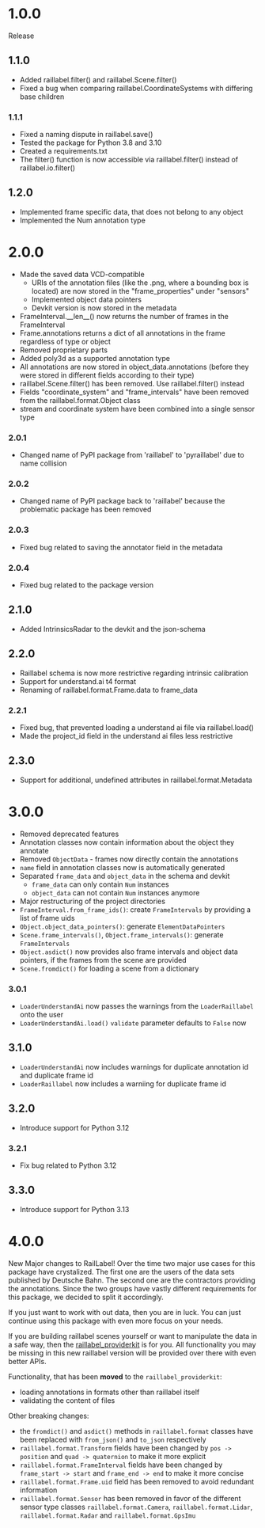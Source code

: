 <!--
 ~ Copyright DB InfraGO AG and contributors
 ~ SPDX-License-Identifier: Apache-2.0
 -->

# 1.0.0
Release

## 1.1.0
- Added raillabel.filter() and raillabel.Scene.filter()
- Fixed a bug when comparing raillabel.CoordinateSystems with differing base children

### 1.1.1
- Fixed a naming dispute in raillabel.save()
- Tested the package for Python 3.8 and 3.10
- Created a requirements.txt
- The filter() function is now accessible via raillabel.filter() instead of raillabel.io.filter()

## 1.2.0
- Implemented frame specific data, that does not belong to any object
- Implemented the Num annotation type

# 2.0.0
- Made the saved data VCD-compatible
  - URIs of the annotation files (like the .png, where a bounding box is located) are now stored in the "frame_properties" under "sensors"
  - Implemented object data pointers
  - Devkit version is now stored in the metadata
- FrameInterval.\_\_len\_\_() now returns the number of frames in the FrameInterval
- Frame.annotations returns a dict of all annotations in the frame regardless of type or object
- Removed proprietary parts
- Added poly3d as a supported annotation type
- All annotations are now stored in object_data.annotations (before they were stored in different fields according to their type)
- raillabel.Scene.filter() has been removed. Use raillabel.filter() instead
- Fields "coordinate_system" and "frame_intervals" have been removed from the raillabel.format.Object class
- stream and coordinate system have been combined into a single sensor type

### 2.0.1
- Changed name of PyPI package from 'raillabel' to 'pyraillabel' due to name collision

### 2.0.2
- Changed name of PyPI package back to 'raillabel' because the problematic package has been removed

### 2.0.3
- Fixed bug related to saving the annotator field in the metadata

### 2.0.4
- Fixed bug related to the package version

## 2.1.0
- Added IntrinsicsRadar to the devkit and the json-schema

## 2.2.0
- Raillabel schema is now more restrictive regarding intrinsic calibration
- Support for understand.ai t4 format
- Renaming of raillabel.format.Frame.data to frame_data

### 2.2.1
- Fixed bug, that prevented loading a understand ai file via raillabel.load()
- Made the project_id field in the understand ai files less restrictive

## 2.3.0
- Support for additional, undefined attributes in raillabel.format.Metadata

# 3.0.0
- Removed deprecated features
- Annotation classes now contain information about the object they annotate
- Removed ```ObjectData``` - frames now directly contain the annotations
- ```name``` field in annotation classes now is automatically generated
- Separated ```frame_data``` and ```object_data``` in the schema and devkit
  - ```frame_data``` can only contain ```Num``` instances
  - ```object_data``` can not contain ```Num``` instances anymore
- Major restructuring of the project directories
- ```FrameInterval.from_frame_ids()```: create ```FrameIntervals``` by providing a list of frame uids
- ```Object.object_data_pointers()```: generate ```ElementDataPointers```
- ```Scene.frame_intervals()```, ```Object.frame_intervals()```: generate ```FrameIntervals```
- ```Object.asdict()``` now provides also frame intervals and object data pointers, if the frames from the scene are provided
- ```Scene.fromdict()``` for loading a scene from a dictionary

### 3.0.1
- ```LoaderUnderstandAi``` now passes the warnings from the ```LoaderRaillabel``` onto the user
- ```LoaderUnderstandAi.load()``` ```validate``` parameter defaults to ```False``` now

## 3.1.0
- ```LoaderUnderstandAi``` now includes warnings for duplicate annotation id and duplicate frame id
- ```LoaderRaillabel``` now includes a warniing for duplicate frame id

## 3.2.0
- Introduce support for Python 3.12

### 3.2.1
- Fix bug related to Python 3.12

## 3.3.0
- Introduce support for Python 3.13

# 4.0.0
New Major changes to RailLabel! Over the time two major use cases for this package have crystalized. The first one are the users of the data sets published by Deutsche Bahn. The second one are the contractors providing the annotations. Since the two groups have vastly different requirements for this package, we decided to split it accordingly.

If you just want to work with out data, then you are in luck. You can just continue using this package with even more focus on your needs.

If you are building raillabel scenes yourself or want to manipulate the data in a safe way, then the [raillabel_providerkit](https://github.com/DSD-DBS/raillabel-providerkit) is for you. All functionality you may be missing in this new raillabel version will be provided over there with even better APIs.

Functionality, that has been **moved** to the `raillabel_providerkit`:
- loading annotations in formats other than raillabel itself
- validating the content of files

Other breaking changes:
- the `fromdict()` and `asdict()` methods in `raillabel.format` classes have been replaced with `from_json()` and `to_json` respectively
- `raillabel.format.Transform` fields have been changed by `pos -> position` and `quad -> quaternion` to make it more explicit
- `raillabel.format.FrameInterval` fields have been changed by `frame_start -> start` and `frame_end -> end` to make it more concise
- `raillabel.format.Frame.uid` field has been removed to avoid redundant information
- `raillabel.format.Sensor` has been removed in favor of the different sensor type classes `raillabel.format.Camera`, `raillabel.format.Lidar`, `raillabel.format.Radar` and `raillabel.format.GpsImu`
